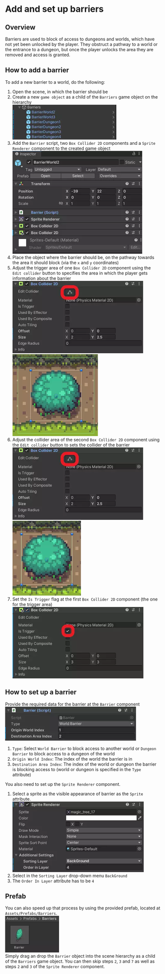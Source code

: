# Add and set up barriers

## Overview

Barriers are used to block of access to dungeons and worlds, which have not yet been unlocked by the player. They obstruct a pathway to a world or the entrance to a dungeon, but once the player unlocks the area they are removed and access is granted.

## How to add a barrier

To add a new barrier to a world, do the following:

1. Open the scene, in which the barrier should be
2. Create a new `game object` as a child of the `Barriers` game object on the hierarchy  
![Hierarchy view](assets/barrier-hierarchy-view.webp)
3. Add the `Barrier` script, two `Box Collider 2D` components and a `Sprite Renderer` component to the created game object  
![Inspector view](assets/barrier-inspector-view.webp)
4. Place the object where the barrier should be, on the pathway towards the area it should block (via the `x` and `y` coordinates)
5. Adjust the trigger area of one `Box Collider 2D` component using the `Edit collider` button to specifies the area in which the player gets information about the barrier  
![Collider component](assets/barrier-collider-component.webp)
![Trigger area](assets/barrier-trigger-area.webp)
6. Adjust the collider area of the second `Box Collider 2D` component using the `Edit collider` button to sets the collider of the barrier  
![Collider component](assets/barrier-collider-component.webp)
![Collider area](assets/barrier-collider-area.webp)
7. Set the `Is Trigger` flag at the first `Box Collider 2D` component (the one for the trigger area)  
![Trigger flag](assets/barrier-trigger-flag.webp)

## How to set up a barrier

Provide the required data for the barrier at the `Barrier` component  
![Script component](assets/barrier-script-component.webp)

1. `Type`: Select `World Barrier` to block access to another world or `Dungeon Barrier` to block access to a dungeon of the world
2. `Origin World Index`: The index of the world the barrier is in
3. `Destination Area Index`: The index of the world or dungeon the barrier is blocking access to (world or dungeon is specified in the `Type` attribute)

You also need to set up the `Sprite Renderer` component.

1. Select a sprite as the visible appearance of barrier as the `Sprite` attribute.  
![Sprite renderer component](assets/barrier-sprite-renderer-component.webp)  
2. Select in the `Sorting Layer` drop-down menu `BackGround`
3. The `Order In Layer` attribute has to be `4`

## Prefab

You can also speed up that process by using the provided prefab, located at `Assets/Prefabs/Barriers`.  
![Prefab](assets/barrier-prefab.webp)  
Simply drag an drop the `Barrier` object into the scene hierarchy as a child of the `Barriers` game object.
You can then skip steps `2`, `3` and `7` as well as steps `2` and `3` of the `Sprite Renderer` component.

